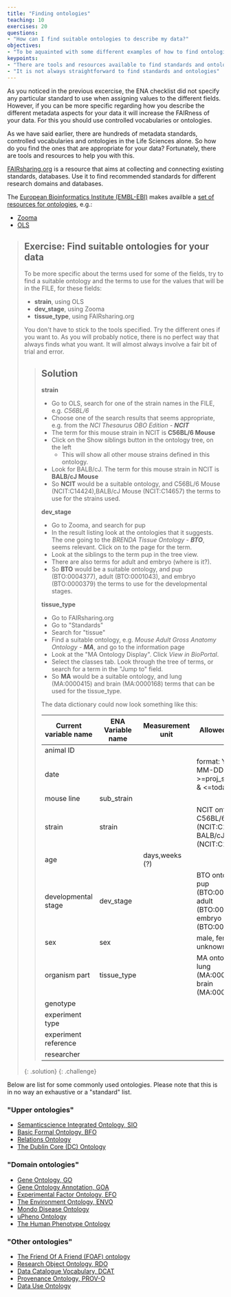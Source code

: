 ```yaml
---
title: "Finding ontologies"
teaching: 10
exercises: 20
questions:
- "How can I find suitable ontologies to describe my data?"
objectives:
- "To be aquainted with some different examples of how to find ontologies and ontology terms"
keypoints:
- "There are tools and resources available to find standards and ontologies"
- "It is not always straightforward to find standards and ontologies"
---
```


As you noticed in the previous excercise, the ENA checklist did not specify any particular standard to use when assigning values to the different fields. However, if you can be more specific regarding how you describe the different metadata aspects for your data it will increase the FAIRness of your data. For this you should use controlled vocabularies or ontologies.

As we have said earlier, there are hundreds of metadata standards, controlled vocabularies and ontologies in the Life Sciences alone. So how do you find the ones that are appropriate for your data? Fortunately, there are tools and resources to help you with this.

[FAIRsharing.org](https://fairsharing.org) is a resource that aims at collecting and connecting existing standards, databases. Use it to find recommended standards for different research domains and databases.

The [European Bioinformatics Institute (EMBL-EBI)](https://www.ebi.ac.uk/) makes availble a [set of resources for ontologies](https://www.ebi.ac.uk/spot/ontology/), e.g.:

* [Zooma](https://www.ebi.ac.uk/spot/zooma/)
* [OLS](https://www.ebi.ac.uk/ols/index)



> ## Exercise: Find suitable ontologies for your data
>
> To be more specific about the terms used for some of the fields, try to find a suitable ontology and the terms to use for the values that will be in the FILE, for these fields:
> * **strain**, using OLS
> * **dev_stage**, using Zooma
> * **tissue_type**, using FAIRsharing.org
>
> You don't have to stick to the tools specified. Try the different ones if you want to. As you will probably notice, there is no perfect way that always finds what you want. It will almost always involve a fair bit of trial and error.
>
> > ## Solution
> >
> > **strain**
> > * Go to OLS, search for one of the strain names in the FILE, e.g. _C56BL/6_
> > * Choose one of the search results that seems appropriate, e.g. from the _NCI Thesaurus OBO Edition - **NCIT**_
> > * The term for this mouse strain in NCIT is **C56BL/6 Mouse**
> > * Click on the Show siblings button in the ontology tree, on the left
> >   * This will show all other mouse strains defined in this ontology.
> > * Look for BALB/cJ. The term for this mouse strain in NCIT is **BALB/cJ Mouse**
> > * So **NCIT** would be a suitable ontology, and C56BL/6 Mouse (NCIT:C14424),BALB/cJ Mouse (NCIT:C14657) the terms to use for the strains used.
> >
> > **dev_stage**
> > * Go to Zooma, and search for pup
> > * In the result listing look at the ontologies that it suggests. The one going to the _BRENDA Tissue Ontology - **BTO**_, seems relevant. Click on to the page for the term.
> > * Look at the siblings to the term pup in the tree view.
> > * There are also terms for adult and embryo (where is it?).
> > * So **BTO** would be a suitable ontology, and pup (BTO:0004377), adult (BTO:0001043), and embryo (BTO:0000379) the terms to use for the developmental stages.
> >
> > **tissue_type**
> > * Go to FAIRsharing.org
> > * Go to "Standards"
> > * Search for "tissue"
> > * Find a suitable ontology, e.g. _Mouse Adult Gross Anatomy Ontology - **MA**_, and go to the information page
> > * Look at the "MA Ontology Display". Click _View in BioPortal_.
> > * Select the classes tab. Look through the tree of terms, or search for a term in the "Jump to" field.
> > * So **MA** would be a suitable ontology, and lung (MA:0000415) and brain (MA:0000168) terms that can be used for the tissue_type.
> >
> > The data dictionary could now look something like this:
> >
> > | Current variable name | ENA Variable name | Measurement unit | Allowed values | Definition | Description |
> > |-|-|-|-|-|-|
> > | animal ID |  |  |  |  |  |
> > | date |  |  | format: YYYY-MM-DD, >=proj_start_date & <=today | Date of experiment ??? |  |
> > | mouse line | sub_strain |  |  |  |  |
> > | strain | strain |  | NCIT ontology:<br> C56BL/6 Mouse (NCIT:C14424),<br> BALB/cJ Mouse (NCIT:C14657) | The mouse strain of the animal |  |
> > | age |  | days,weeks (?) |  | Age of animal |  |
> > | developmental stage | dev_stage |  | BTO ontology:<br> pup (BTO:0004377),<br> adult (BTO:0001043),<br> embryo (BTO:0000379) |  |  |
> > | sex | sex |  | male, female, unknown | Sex of the animal |  |
> > | organism part | tissue_type |  | MA ontology:<br> lung (MA:0000415),<br> brain (MA:0000168) |  |  |
> > | genotype |  |  |  |  |  |
> > | experiment type |  |  |  |  |  |
> > | experiment reference |  |  |  |  |  |
> > | researcher |  |  |  |  |  |
> >
> {: .solution}
{: .challenge}

Below are list for some commonly used ontologies. Please note that this is in no way an exhaustive or a "standard" list.

### "Upper ontologies"

* [Semanticscience Integrated Ontology, SIO](https://bioportal.bioontology.org/ontologies/SIO)
* [Basic Formal Ontology, BFO](https://bioportal.bioontology.org/ontologies/BFO)
* [Relations Ontology](https://bioportal.bioontology.org/ontologies/OBOREL)
* [The Dublin Core (DC) Ontology](http://dublincore.org/)


### "Domain ontologies"

* [Gene Ontology, GO ](http://www.geneontology.org/)
* [Gene Ontology Annotation, GOA](http://www.ebi.ac.uk/GOA/)
* [Experimental Factor Ontology, EFO](https://bioportal.bioontology.org/ontologies/EFO)
* [The Environment Ontology, ENVO](http://environmentontology.org)
* [Mondo Disease Ontology](https://mondo.monarchinitiative.org)
* [uPheno Ontology](https://github.com/obophenotype/upheno)
* [The Human Phenotype Ontology](https://hpo.jax.org/app/)


### "Other ontologies"

* [The Friend Of A Friend (FOAF) ontology]( http://www.foaf-project.org/)
* [Research Object Ontology, RDO](https://www.researchobject.org/initiative/research-object-model/)
* [Data Catalogue Vocabulary, DCAT](https://www.w3.org/TR/vocab-dcat-3/)
* [Provenance Ontology, PROV-O](https://www.w3.org/TR/prov-o/)
* [Data Use Ontology](https://github.com/EBISPOT/DUO)
